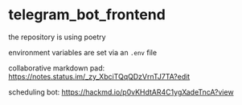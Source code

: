 # telegram_bot_frontend

the repository is using poetry

environment variables are set via an `.env` file

collaborative markdown pad:
https://notes.status.im/_zy_XbciTQqQDzVrnTJ7TA?edit

scheduling bot:
https://hackmd.io/p0vKHdtAR4C1ygXadeTncA?view
